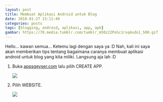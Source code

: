 ```yaml
---
layout: post
title: Membuat Aplikasi Android untuk Blog
date: 2018-01-27 13:11:49
categories: posts
tags: [blogging, android, aplikasi, app, apk]
gambar: https://78.media.tumblr.com/tumblr_m50z22PoSc1rxq4udo1_500.gif
---
```


Hello... kawan semua... Ketemu lagi dengan saya ya :D Nah, kali ini saya akan memberikan tips tentang bagaimana caranya membuat aplikasi android untuk blog yang kita miliki. Langsung aja lah :D

1. Buka [appsgeyser.com](https://www.appsgeyser.com/) lalu pilih CREATE APP.

	![](https://s25.postimg.org/en55ai2f3/Screenshot_from_2018-01-27_13_18_56.png)

2. Pilih WEBSITE.

	![](https://s25.postimg.org/xs8ekb6tb/Screenshot_from_2018-01-27_13_20_39.png)